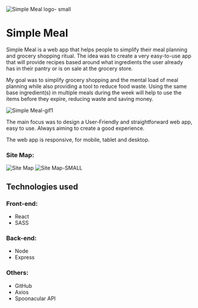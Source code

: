 ![Simple Meal logo- small](https://user-images.githubusercontent.com/34225929/162877655-428effb2-1a2f-425d-aba1-3e4dc6082a0b.png)



# Simple Meal

Simple Meal is a web app that helps people to simplify their meal planning and grocery shopping ritual. The idea was to create a very easy-to-use app that will provide recipes based around what ingredients the user already has in their pantry or is on sale at the grocery store.

My goal was to simplify grocery shopping and the mental load of meal planning while also providing a tool to reduce food waste. Using the same base ingredient(s) in multiple meals during the week will help to use the items before they expire, reducing waste and saving money.


![Simple Meal-gif1](https://user-images.githubusercontent.com/34225929/162876920-5fe340dd-ef44-47f0-b8fb-7260110c6be1.gif)


The main focus was to design a User-Friendly and straightforward web app,  easy to use. Always aiming to create a good experience.

The web app is responsive, for mobile, tablet and desktop.

### Site Map:
![Site Map](https://user-images.githubusercontent.com/34225929/163482109-bf891d39-fe36-447e-80a7-8a246e44865e.jpg)
![Site Map-SMALL](https://user-images.githubusercontent.com/34225929/163482503-d5dc69a6-795d-4979-9d5a-bdf4fc0ca252.jpg)


## Technologies used

### Front-end:
- React
- SASS

### Back-end:
- Node
- Express

### Others:
- GitHub
- Axios
- Spoonacular API





